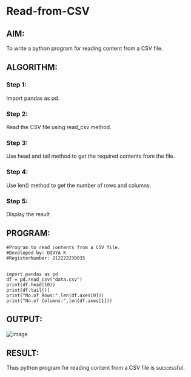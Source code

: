 # Read-from-CSV

## AIM:
To write a python program for reading content from a CSV file.

## ALGORITHM:
### Step 1:
Import pandas as pd.
### Step 2:
Read the CSV file using read_csv method.
### Step 3:
Use head and tail method to get the required contents from the file.
### Step 4:
Use len() method to get the number of rows and columns.
### Step 5:
Display the result


## PROGRAM:
```
#Program to read contents from a CSV file.
#Developed by: DIVYA K
#RegisterNumber: 212222230035


import pandas as pd
df = pd.read_csv("data.csv")
print(df.head(10))
print(df.tail())
print("No.of Rows:",len(df.axes[0]))
print("No.of Columns:",len(df.axes[1]))
```
## OUTPUT:
![image](https://github.com/divyakumars/Read-from-CSV/assets/119393621/a825ab42-6ec6-40be-8a05-3602af6a0f49)



## RESULT:
Thus python program for reading content from a CSV file is successful.
